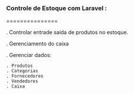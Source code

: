 ### Controle de Estoque com Laravel :
===============

. Controlar entrade saída de produtos no estoque.

. Gerenciamento do caixa

. Gerenciar dados:

    . Produtos
    . Categorias
    . Fornecedores
    . Vendedores
    . Caixa

